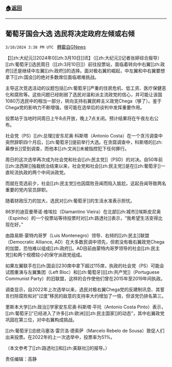 ###  [:house:返回](README.md)
---


## 葡萄牙国会大选 选民将决定政府左倾或右倾
`3/10/2024 3:38 PM UTC ` [轉載自GNews](https://gnews.org/articles/2382109)

【[[zh:大纪元]]2024年0[[zh:3月10日]]讯】（[[zh:大纪元]]记者张婷综合报导）[[zh:葡萄牙]]选民周日（[[zh:3月10日]]）前往投票站，面临着转向中右翼[[zh:政府]]还是继续中左翼[[zh:政府]]的选择。面对极右翼的崛起，中左翼和中右翼要想拿下[[zh:国会]]的绝对多数席位面临艰难挑战。

主导这次竞选活动的议题包括[[zh:葡萄牙]]严重的住房危机、低工资、医疗保健恶化和腐败等。这些问题已经削弱了选民对温和派主流政党的信心，并可能让该国1080万选民中的相当一部分，转向支持右翼民粹主义政党Chega（够了）。鉴于Chega党的影响力不断增强，很可能在选举后的谈判中发挥重要作用。

投票站于当地时间周日上午8点开放，晚上7点关闭。预计结果将在午夜左右公布。

社会党（PS）[[zh:总理]]安东尼奥·科斯塔（Antonio Costa）在一个贪污调查中突然辞职四个月后，[[zh:葡萄牙]]提前举行大选。在贪腐调查中，科斯塔的[[zh:幕僚长]]受到调查，而他本[[zh:文尚]]未被指控犯下任何罪行。

周日的这次选举再次成为社会党和社会[[zh:民主党]]（PSD）的对决。自50年前[[zh:法西斯]]独裁统治结束以来，社会党和社会[[zh:民主党]]是在[[zh:葡萄牙]]一直轮流执政的两个中间派政党。

而就在竞选前夕，社会[[zh:民主党]]也因腐败丑闻而陷入尴尬，这起丑闻导致两名重要的党内官员辞职。

随着财政压力的加大，选民对[[zh:葡萄牙]]的生活水准表示担忧。

86岁的迪亚曼蒂诺·维埃拉（Diamantino Vieira）在北部[[zh:城市]]埃斯皮尼奥（Espinho）的一个投票站等待投票时对[[zh:路透社]]表示，“我希望生活变得比现在好。”

由路易斯·蒙特内哥罗（Luis Montenegro）领导、右倾的[[zh:民主]]联盟（Democratic Alliance, AD）在大多数民调中领先，但若没有极右翼政党Chega的加盟，恐怕难以组成[[zh:政府]]。AD目前由蒙特内哥罗领导的社会[[zh:民主党]]和两个规模较小的保守派政党组成。

如果左翼联手在[[zh:国会]]230席中拿下超过115席，执政的社会党（PS）可能会试图重演与左翼集团（Left Bloc）和[[zh:葡萄牙]][[zh:共产党]]（Portuguese Communist Party）的旧联盟，这样的合作使他们曾在2015年至2019年间执政。

调查显示，自2022年上次选举以来，选民对极右翼Chega党的反建制讯息、其誓言扫除腐败和对“过度”移民的敌意的支持率大约增加了一倍，但该党仍排名第三。

里斯本大学[[zh:政治]]学家安东尼奥·科斯塔·平托（Antonio Costa Pinto）表示，[[zh:葡萄牙]]“已经进入了许多[[zh:欧洲]][[zh:民主国家]]的动态”，其中右翼政党巩固在第三位，对中右翼构成挑战。

[[zh:葡萄牙]]总统马塞洛·雷贝洛·德索萨（Marcelo Rebelo de Sousa）敦促人们出来投票。在2022年的上一次选举中，投票率为51%。

（本文参考了[[zh:路透社]]和[[zh:美联社]]的报导。）

责任编辑：高静
